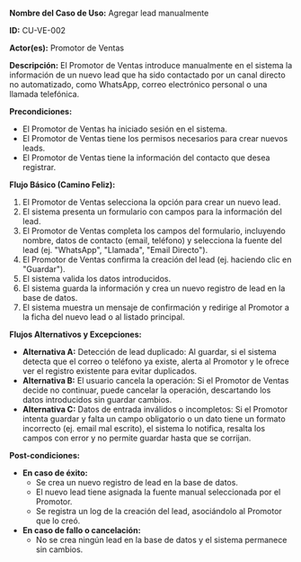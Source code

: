 **Nombre del Caso de Uso:** Agregar lead manualmente

**ID:** CU-VE-002

**Actor(es):** Promotor de Ventas

**Descripción:** El Promotor de Ventas introduce manualmente en el sistema la información de un nuevo lead que ha sido contactado por un canal directo no automatizado, como WhatsApp, correo electrónico personal o una llamada telefónica.

**Precondiciones:**

* El Promotor de Ventas ha iniciado sesión en el sistema.
* El Promotor de Ventas tiene los permisos necesarios para crear nuevos leads.
* El Promotor de Ventas tiene la información del contacto que desea registrar.

**Flujo Básico (Camino Feliz):**

1. El Promotor de Ventas selecciona la opción para crear un nuevo lead.
2. El sistema presenta un formulario con campos para la información del lead.
3. El Promotor de Ventas completa los campos del formulario, incluyendo nombre, datos de contacto (email, teléfono) y selecciona la fuente del lead (ej. "WhatsApp", "Llamada", "Email Directo").
4. El Promotor de Ventas confirma la creación del lead (ej. haciendo clic en "Guardar").
5. El sistema valida los datos introducidos.
6. El sistema guarda la información y crea un nuevo registro de lead en la base de datos.
7. El sistema muestra un mensaje de confirmación y redirige al Promotor a la ficha del nuevo lead o al listado principal.

**Flujos Alternativos y Excepciones:**

* **Alternativa A:** Detección de lead duplicado: Al guardar, si el sistema detecta que el correo o teléfono ya existe, alerta al Promotor y le ofrece ver el registro existente para evitar duplicados.
* **Alternativa B:** El usuario cancela la operación: Si el Promotor de Ventas decide no continuar, puede cancelar la operación, descartando los datos introducidos sin guardar cambios.
* **Alternativa C:** Datos de entrada inválidos o incompletos: Si el Promotor intenta guardar y falta un campo obligatorio o un dato tiene un formato incorrecto (ej. email mal escrito), el sistema lo notifica, resalta los campos con error y no permite guardar hasta que se corrijan.

**Post-condiciones:**

* **En caso de éxito:**
  + Se crea un nuevo registro de lead en la base de datos.
  + El nuevo lead tiene asignada la fuente manual seleccionada por el Promotor.
  + Se registra un log de la creación del lead, asociándolo al Promotor que lo creó.
* **En caso de fallo o cancelación:**
  + No se crea ningún lead en la base de datos y el sistema permanece sin cambios.